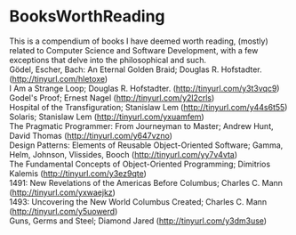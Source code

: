 # BooksWorthReading
This is a compendium of books I have deemed worth reading, (mostly) related to Computer Science and Software Development, with a few exceptions that delve into the philosophical and such.
<br />
Gödel, Escher, Bach: An Eternal Golden Braid; Douglas R. Hofstadter. (http://tinyurl.com/hletoxe)<br />
I Am a Strange Loop; Douglas R. Hofstadter. (http://tinyurl.com/y3t3vqc9)<br />
Godel's Proof; Ernest Nagel (http://tinyurl.com/y2l2crls)<br />
Hospital of the Transfiguration; Stanislaw Lem (http://tinyurl.com/y44s6t55)<br />
Solaris; Stanislaw Lem (http://tinyurl.com/yxuamfem)<br />
The Pragmatic Programmer: From Journeyman to Master; Andrew Hunt, David Thomas (http://tinyurl.com/y647vzno)<br />
Design Patterns: Elements of Reusable Object-Oriented Software; Gamma, Helm, Johnson, Vlissides, Booch (http://tinyurl.com/yy7v4vta)<br />
The Fundamental Concepts of Object-Oriented Programming; Dimitrios Kalemis (http://tinyurl.com/y3ez9qte)<br />
1491: New Revelations of the Americas Before Columbus; Charles C. Mann (http://tinyurl.com/yxwaejkz)<br />
1493: Uncovering the New World Columbus Created; Charles C. Mann (http://tinyurl.com/y5uowerd)<br />
Guns, Germs and Steel; Diamond Jared (http://tinyurl.com/y3dm3use)<br />
